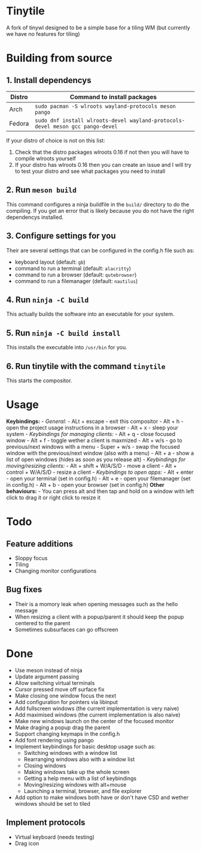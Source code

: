 # Tinytile
A fork of tinywl designed to be a simple base for a tiling WM (but currently we have no features for tiling)

# Building from source
## 1. Install dependencys
| Distro | Command to install packages                                                    |
|--------|--------------------------------------------------------------------------------|
| Arch   | `sudo pacman -S wlroots wayland-protocols meson pango`                         |
| Fedora | `sudo dnf install wlroots-devel wayland-protocols-devel meson gcc pango-devel` |

If your distro of choice is not on this list:
 1. Check that the distro packages wlroots 0.16 if not then you will have to compile wlroots yourself
 2. If your distro has wlroots 0.16 then you can create an issue and I will try to test your distro and see what packages you need to install
## 2. Run `meson build`
This command configures a ninja buildfile in the `build/` directory to do the compiling.
If you get an error that is likely because you do not have the right dependencys installed.
## 3. Configure settings for you
Their are several settings that can be configured in the config.h file such as:
 - keyboard layout (default: `gb`)
 - command to run a terminal (default: `alacritty`)
 - command to run a browser (default: `qutebrowser`)
 - command to run a filemanager (default: `nautilus`)
## 4. Run `ninja -C build`
This actually builds the software into an executable for your system.
## 5. Run `ninja -C build install`
This installs the executable into `/usr/bin` for you.
## 6. Run tinytile with the command `tinytile`
This starts the compositor.

# Usage
**Keybindings:**
    - *General:*
        - ALt + escape             - exit this compositor
        - Alt + h                  - open the project usage instructions in a browser
        - Alt + x                  - sleep your system
    - *Keybindings for managing clients:*
        - Alt + q                  - close focused window
        - Alt + f                  - toggle wether a client is maxmized
        - Alt + w/s                - go to previous/next windows with a menu
        - Super + w/s              - swap the focused window with the previous/next window (also with a menu)
        - Alt + a                  - show a list of open windows (hides as soon as you release alt)
    - *Keybindings for moving/resizing clients:*
        - Alt + shift + W/A/S/D    - move a client
        - Alt + control + W/A/S/D  - resize a client
    - *Keybindings to open apps:*
        - Alt + enter              - open your terminal (set in config.h)
        - Alt + e                  - open your filemanager (set in config.h)
        - Alt + b                  - open your browser (set in config.h)
**Other behaviours:**
    - You can press alt and then tap and hold on a window with left click to drag it or right click to resize it

# Todo
## Feature additions
 - Sloppy focus
 - Tiling
 - Changing monitor configurations
## Bug fixes
 - Their is a momory leak when opening messages such as the hello message
 - When resizing a client with a popup/parent it should keep the popup centered to the parent
 - Sometimes subsurfaces can go offscreen

# Done
 - Use meson instead of ninja
 - Update argument passing
 - Allow switching virtual terminals
 - Cursor pressed move off surface fix
 - Make closing one window focus the next
 - Add configuration for pointers via libinput
 - Add fullscreen windows (the current implementation is very naive)
 - Add maximised windows (the current implementation is also naive)
 - Make new windows launch on the center of the focused monitor
 - Make draging a popup drag the parent
 - Support changing keymaps in the config.h
 - Add font rendering using pango
 - Implement keybindings for basic desktop usage such as:
    - Switching windows with a window list
    - Rearranging windows also with a window list
    - Closing windows
    - Making windows take up the whole screen
    - Getting a help menu with a list of keybindings
    - Moving/resizing windows with alt+mouse
    - Launching a terminal, browser, and file explorer
 - Add option to make windows both have or don't have CSD and wether windows should be set to tiled
## Implement protocols
 - Virtual keyboard (needs testing)
 - Drag icon
